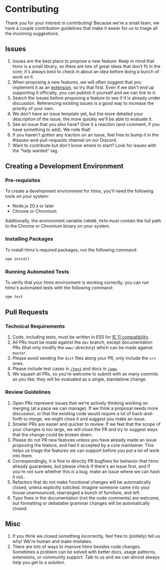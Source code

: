 # Contributing
Thank you for your interest in contributing! Because we're a small team, we have a couple contribution guidelines that make it easier for us to triage all the incoming suggestions.

## Issues
1. Issues are the best place to propose a new feature. Keep in mind that htmx is a small library, so there are lots of great ideas that don't fit in the core; it's always best to check in about an idea before doing a bunch of work on it.
1. When proposing a new features, we will often suggest that you implement it as an [extension](https://htmx.org/extensions), so try that first. Even if we don't end up supporting it officially, you can publish it yourself and we can link to it.
1. Search the issues before proposing a feature to see if it is already under discussion. Referencing existing issues is a good way to increase the priority of your own.
1. We don't have an issue template yet, but the more detailed your description of the issue, the more quickly we'll be able to evaluate it.
1. See an issue that you also have? Give it a reaction (and comment, if you have something to add). We note that!
1. If you haven't gotten any traction on an issue, feel free to bump it in the #issues-and-pull-requests channel on our Discord.
1. Want to contribute but don't know where to start? Look for issues with the "help wanted" tag.

## Creating a Development Environment
### Pre-requisites
To create a development environment for htmx, you'll need the following tools on your system:

- Node.js 20.x or later
- Chrome or Chromium

Additionally, the environment variable `CHROME_PATH` must contain the full path to the Chrome or Chromium binary on your system.

### Installing Packages
To install htmx's required packages, run the following command:

```bash
npm install
```

### Running Automated Tests
To verify that your htmx environment is working correctly, you can run htmx's automated tests with the following command:

```bash
npm test
```

## Pull Requests
### Technical Requirements
1. Code, including tests, must be written in ES5 for [IE 11 compatibility](https://stackoverflow.com/questions/39902809/support-for-es6-in-internet-explorer-11).
1. All PRs must be made against the `dev` branch, except documentation PRs (that only modify the `www/` directory) which can be made against `master`.
1. Please avoid sending the `dist` files along your PR, only include the `src` ones.
1. Please include test cases in [`/test`](https://github.com/bigskysoftware/htmx/tree/dev/test) and docs in [`/www`](https://github.com/bigskysoftware/htmx/tree/dev/www).
1. We squash all PRs, so you're welcome to submit with as many commits as you like; they will be evaluated as a single, standalone change.

### Review Guidelines
1. Open PRs represent issues that we're actively thinking working on merging (at a pace we can manage). If we think a proposal needs more discussion, or that the existing code would require a lot of back-and-forth to merge, we might close it and suggest you make an issue.
1. Smaller PRs are easier and quicker to review. If we feel that the scope of your changes is too large, we will close the PR and try to suggest ways that the change could be broken down.
1. Please do not PR new features unless you have already made an issue proposing the feature, and had it accepted by a core maintainer. This helps us triage the features we can support before you put a lot of work into them.
1. Correspondingly, it is fine to directly PR bugfixes for behavior that htmx already guarantees, but please check if there's an issue first, and if you're not sure whether this *is* a bug, make an issue where we can hash it out..
1. Refactors that do not make functional changes will be automatically closed, unless explicitly solicited. Imagine someone came into your house unannounced, rearranged a bunch of furniture, and left.
1. Typo fixes in the documentation (not the code comments) are welcome, but formatting or debatable grammar changes will be automatically closed.

## Misc
1. If you think we closed something incorrectly, feel free to (politely) tell us why! We're human and make mistakes.
1. There are lots of ways to improve htmx besides code changes. Sometimes a problem can be solved with better docs, usage patterns, extensions, or community support. Talk to us and we can almost always help you get to a solution.

